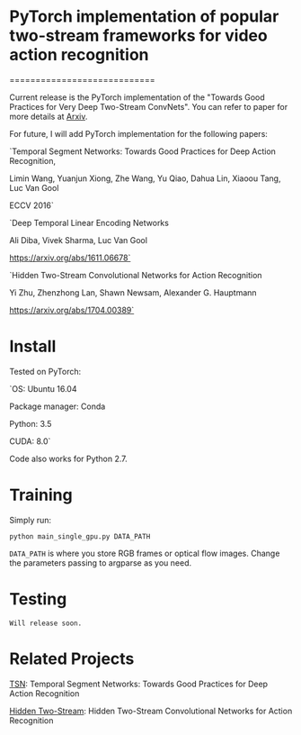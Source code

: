 # PyTorch implementation of popular two-stream frameworks for video action recognition
============================

Current release is the PyTorch implementation of the "Towards Good Practices for Very Deep Two-Stream ConvNets". You can refer to paper for more details at [Arxiv](https://arxiv.org/abs/1507.02159).

For future, I will add PyTorch implementation for the following papers:

`Temporal Segment Networks: Towards Good Practices for Deep Action Recognition,

Limin Wang, Yuanjun Xiong, Zhe Wang, Yu Qiao, Dahua Lin, Xiaoou Tang, Luc Van Gool

ECCV 2016`

`Deep Temporal Linear Encoding Networks

Ali Diba, Vivek Sharma, Luc Van Gool

https://arxiv.org/abs/1611.06678`

`Hidden Two-Stream Convolutional Networks for Action Recognition

Yi Zhu, Zhenzhong Lan, Shawn Newsam, Alexander G. Hauptmann

https://arxiv.org/abs/1704.00389`


Install
=========

Tested on PyTorch:

`OS: Ubuntu 16.04

Package manager: Conda

Python: 3.5

CUDA: 8.0`

Code also works for Python 2.7.

Training
========

Simply run:

`python main_single_gpu.py DATA_PATH`

`DATA_PATH` is where you store RGB frames or optical flow images. Change the parameters passing to argparse as you need.

Testing
========

`Will release soon.`

Related Projects
====================

[TSN](https://github.com/yjxiong/temporal-segment-networks): Temporal Segment Networks: Towards Good Practices for Deep Action Recognition

[Hidden Two-Stream](https://github.com/bryanyzhu/Hidden-Two-Stream): Hidden Two-Stream Convolutional Networks for Action Recognition



